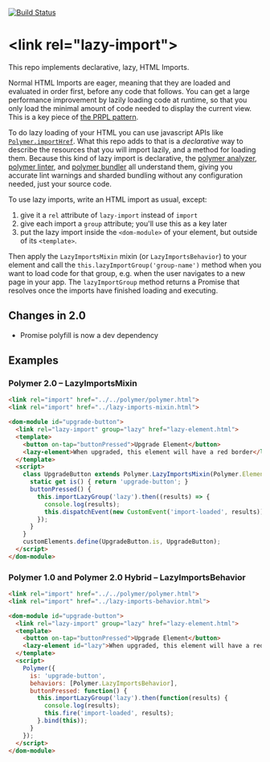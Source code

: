 [![Build Status](https://travis-ci.org/Polymer/lazy-imports.svg?branch=master)](https://travis-ci.org/Polymer/lazy-imports)

# \<link rel="lazy-import"\>

This repo implements declarative, lazy, HTML Imports.

Normal HTML Imports are eager, meaning that they are loaded and evaluated in order first, before any code that follows. You can get a large performance improvement by lazily loading code at runtime, so that you only load the minimal amount of code needed to display the current view. This is a key piece of [the PRPL pattern](https://developers.google.com/web/fundamentals/performance/prpl-pattern/).

To do lazy loading of your HTML you can use javascript APIs like [`Polymer.importHref`](https://www.polymer-project.org/2.0/docs/api/#function-Polymer.importHref). What this repo adds to that is a _declarative_ way to describe the resources that you will import lazily, and a method for loading them. Because this kind of lazy import is declarative, the [polymer analyzer](https://github.com/Polymer/polymer-analyzer), [polymer linter](https://github.com/Polymer/polymer-linter), and [polymer bundler](https://github.com/Polymer/polymer-bundler) all understand them, giving you accurate lint warnings and sharded bundling without any configuration needed, just your source code.

To use lazy imports, write an HTML import as usual, except:

  1) give it a `rel` attribute of `lazy-import` instead of `import`
  2) give each import a `group`  attribute; you'll use this as a key later
  3) put the lazy import inside the `<dom-module>` of your element, but outside of its `<template>`.

Then apply the `LazyImportsMixin` mixin (or `LazyImportsBehavior`) to your element and call the `this.lazyImportGroup('group-name')` method when you want to load code for that group, e.g. when the user navigates to a new page in your app. The `lazyImportGroup` method returns a Promise that resolves once the imports have finished loading and executing.

## Changes in 2.0
* Promise polyfill is now a dev dependency

## Examples

### Polymer 2.0 – LazyImportsMixin

```html
<link rel="import" href="../../polymer/polymer.html">
<link rel="import" href="../lazy-imports-mixin.html">

<dom-module id="upgrade-button">
  <link rel="lazy-import" group="lazy" href="lazy-element.html">
  <template>
    <button on-tap="buttonPressed">Upgrade Element</button>
    <lazy-element>When upgraded, this element will have a red border</lazy-element>
  </template>
  <script>
    class UpgradeButton extends Polymer.LazyImportsMixin(Polymer.Element) {
      static get is() { return 'upgrade-button'; }
      buttonPressed() {
        this.importLazyGroup('lazy').then((results) => {
          console.log(results);
          this.dispatchEvent(new CustomEvent('import-loaded', results));
        });
      }
    }
    customElements.define(UpgradeButton.is, UpgradeButton);
  </script>
</dom-module>
```

### Polymer 1.0 and Polymer 2.0 Hybrid – LazyImportsBehavior

```html
<link rel="import" href="../../polymer/polymer.html">
<link rel="import" href="../lazy-imports-behavior.html">

<dom-module id="upgrade-button">
  <link rel="lazy-import" group="lazy" href="lazy-element.html">
  <template>
    <button on-tap="buttonPressed">Upgrade Element</button>
    <lazy-element id="lazy">When upgraded, this element will have a red border</lazy-element>
  </template>
  <script>
    Polymer({
      is: 'upgrade-button',
      behaviors: [Polymer.LazyImportsBehavior],
      buttonPressed: function() {
        this.importLazyGroup('lazy').then(function(results) {
          console.log(results);
          this.fire('import-loaded', results);
        }.bind(this));
      }
    });
  </script>
</dom-module>
```

